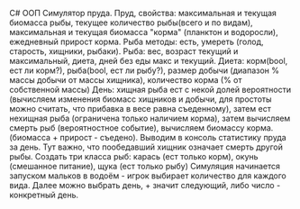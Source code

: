 C# ООП 
Симулятор пруда.
Пруд, свойства: максимальная  и текущая биомасса рыбы, текущее количество рыбы(всего и по видам), 
максимальная и текущая биомасса "корма" (планктон и водоросли), ежедневный прирост корма.
Рыба методы: есть, умереть (голод, старость, хищники, рыбаки).
Рыба: вес, возраст текущий и максимальный, диета, дней без еды макс и текущий.
Диета: корм(bool, ест ли корм?), рыба(bool, ест ли рыбу?), размер добычи (диапазон % массы добычи от массы хищника), 
количество корма (% от собственной массы) 
День: хищная рыба ест с некой долей вероятности (вычисляем изменения биомасс хищников и добычи, для простоты можно считать, 
что прибавка в весе равна съеденному), затем ест нехищная рыба (ограничена только наличием корма), 
затем вычисляем смерть рыб (вероятностное событие), вычисляем биомассу корма. (биомасса + прирост - съедено). 
Выводим в консоль статистику пруда за день.
Тут важно, что пообедавший хищник означает смерть другой рыбы. 
Создать три класса рыб: карась (ест только корм), окунь (смешанное питание), щука (ест только рыбу)
Симуляция начинается запуском мальков в водоём - игрок выбирает количество для каждого вида. 
Далее можно выбрать день, + значит следующий, либо число - конкретный день.
